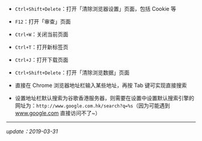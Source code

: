 - `Ctrl+Shift+Delete`：打开「清除浏览器设置」页面，包括 Cookie 等
- `F12`：打开「审查」页面

- `Ctrl+W`：关闭当前页面
- `Ctrl+T`：打开新标签页
- `Ctrl+J`：打开下载页面
- `Ctrl+Shift+Delete`：打开「清除浏览数据」页面
- 直接在 Chrome 浏览器地址栏输入某些地址，再按 Tab 键可实现直接搜索
- 设置地址栏默认搜索为谷歌香港服务器，则需要在设置中设置默认搜索引擎的网址为：`http://www.google.com.hk/search?q=%s`（因为可能遇到 www.google.com 直接访问不了~）







---

*update：2019-03-31*